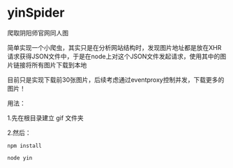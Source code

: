 # yinSpider
爬取阴阳师官网同人图

简单实现一个小爬虫，其实只是在分析网站结构时，发现图片地址都是放在XHR请求获得JSON文件中，于是在node上对这个JSON文件发起请求，使用其中的图片链接将所有图片下载到本地

目前只是实现下载前30张图片，后续考虑通过eventproxy控制并发，下载更多的图片！

用法：

1.先在根目录建立 gif 文件夹

2.然后：

```
npm install

node yin
```
